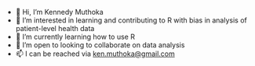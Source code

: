 - 👋 Hi, I’m Kennedy Muthoka
- 👀 I’m interested in learning and contributing to R with bias in analysis of patient-level health data
- 🌱 I’m currently learning how to use R
- 💞️ I’m open to looking to collaborate on data analysis
- 📫 I can be reached via ken.muthoka@gmail.com

<!---
kenmuthoka/kenmuthoka is a ✨ special ✨ repository because its `README.md` (this file) appears on your GitHub profile.
You can click the Preview link to take a look at your changes.
--->
